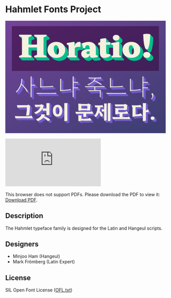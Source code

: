 # Hahmlet Fonts Project

![Hahmlet Fonts for Latin and Hangeul](documentation/sample-01.png)

<object data="https://github.com/hyper-type/hahmlet/blob/master/documentation/Hahmlet%20Digital%20Specimen.pdf" type="application/pdf" width="700px" height="700px">
    <embed src="https://github.com/hyper-type/hahmlet/blob/master/documentation/Hahmlet%20Digital%20Specimen.pdf">
        <p>This browser does not support PDFs. Please download the PDF to view it: <a href="https://github.com/hyper-type/hahmlet/blob/master/documentation/Hahmlet%20Digital%20Specimen.pdf">Download PDF</a>.</p>
    </embed>
</object>

## Description

The Hahmlet typeface family is designed for the Latin and Hangeul scripts.

## Designers

* Minjoo Ham (Hangeul)
* Mark Frömberg (Latin Expert)

## License

SIL Open Font License ([OFL.txt](OFL.txt))
